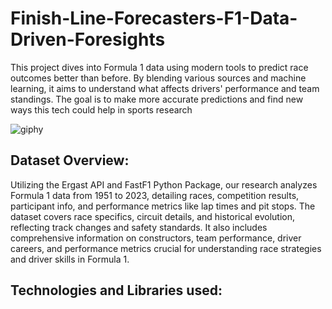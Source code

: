 # Finish-Line-Forecasters-F1-Data-Driven-Foresights
This project dives into Formula 1 data using modern tools to predict race outcomes better than before. By blending various sources and machine learning, it aims to understand what affects drivers' performance and team standings. The goal is to make more accurate predictions and find new ways this tech could help in sports research

![giphy](https://github.com/b-kashyap/Finish-Line-Forecasters-F1-Data-Driven-Foresights/assets/155677382/fee7f643-89a8-40ad-9673-4651bf621685)

## Dataset Overview:
Utilizing the Ergast API and FastF1 Python Package, our research analyzes Formula 1 data from 1951 to 2023, detailing races, competition results, participant info, and performance metrics like lap times and pit stops. The dataset covers race specifics, circuit details, and historical evolution, reflecting track changes and safety standards. It also includes comprehensive information on constructors, team performance, driver careers, and performance metrics crucial for understanding race strategies and driver skills in Formula 1.

## Technologies and Libraries used:


